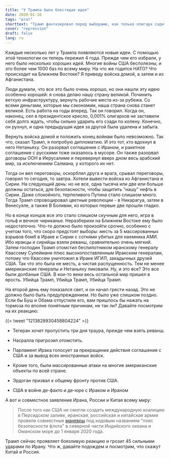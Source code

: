 ```yaml
---
title: "У Трампа была блестящая идея"
date: 2020-01-16
tags: "штат"
shorttext: "Трамп фантазировал перед выборами, как только олигарх садится в кресло, вы слушаете остальных других олигархов."
cover: "repression"
draft: false
lang: ru
---
```


Каждые несколько лет у Трампа появляются новые идеи. С помощью этой технологии он теперь пережил 4 года. Прежде чем его избрали, у него было несколько хороших идей. Многие войны США бесполезны, и это более чем 1000 баз по всему миру. На что же годится НАТО? Что происходит на Ближнем Востоке? Я приведу войска домой, а затем и из Афганистана.

Люди думали, что все это было очень хорошо, но они нашли эту идею особенно хорошей: я снова делаю нашу страну великой. Починить ветхую инфраструктуру, вернуть рабочие места из-за рубежа. Со всеми деньгами, которые мы сэкономим, наша страна снова станет великой. Есть работа на годы вперед. Так он говорил. Когда он, наконец, сел в президентское кресло, 0,001% олигархов не заставили себя долго ждать, чтобы сильно ударить его сзади по колену. Конечно, он рухнул, и одна предыдущая идея за другой была удалена и забыта.

Вернуть войска домой и положить конец войнам было невозможно. Так что, сказал Трамп, я попробую дипломатию. И это тот, кто вдохнул в него Нетаньяху. Он разорвал соглашение с Ираном, и ракетное соглашение с русскими тоже оказалось в мусоре. Он также разорвал договоры ООН в Иерусалиме и перевернул вверх дном весь арабский мир, за исключением Салмана, у которого их нет.

Тогда он вел переговоры, оскорблял друга и врага, срывал переговоры, говорил то сегодня, то завтра. Хотели вывести войска из Афганистана и Сирии. На следующий день: но не все, одна тысяча или две или больше должны остаться, для безопасности, чтобы защитить "нашу" нефть в Сирии. Даже спокойного, терпеливого Путина стало слишком много. Тогда Трамп спровоцировал цветные революции - в Никарагуа, затем в Венесуэле, а также В Боливии, из которых первые две прошли гладко.

Но в конце концов все это стало слишком скучным для него, игра в гольф и вечное чириканье. Неразберихи на Ближнем Востоке ему было недостаточно. Что-то должно было произойти срочно, особенно с учетом того, что скоро предстоят выборы: месть за 5 массированных взрывов бомб в Ираке и Сирии с сотнями убитых для наемника АМИ. Ибо иракцы и сирийцы взяли реванш, сравнительно очень мягкий. Затем господин Трамп отомстил беспилотником иранскому генералу Квассему Сулеймани плюс высокопоставленным Иракским генералам, потому что Квассем уничтожил в Ираке ИГИЛ, закадычных друзей США. Так что это была не месть, а чистая распущенность. Тем не менее американские генералы и Нетаньяху ликовали. Ну, и это все? Это все были долбаные США. В кои-то веки весь остальной мир пришел в ярость. Убийца Трамп, Убийца Трамп, Убийца Трамп.

На второй день ему показался свет, и он начал грести назад.  Это не должно было быть предупреждением. Но было уже слишком поздно. Если бы Буш и Обама отпустили его, вам пришлось бы нажать на тормоза по вполне понятным причинам, не так ли? Давайте посмотрим на их реакцию:

{{< tweet "1213828930458804224" >}}

  - Тегеран хочет пропустить три дня траура, прежде чем взять реванш. 

  - Насралла пригрозил отомстить.

  - Парламент Ирака голосует за прекращение действия соглашения с США и за вывод всех иностранных войск.

  - Кроме того, были массированные атаки на многие американские объекты по всей стране. 

  - Эрдоган призвал к общему фронту против США.

  - США в войне де-факто и де-юре с Ираком и Ираном

А вот и совместное заявление Ирана, России и Китая всему миру:

> После того как США не смогли создать международную коалицию в Персидском заливе, иранская, российская и китайская армии провели совместные [маневры](https://www.aljazeera.com/news/2019/12/china-russia-iran-joint-naval-drills-191227183505159.html "China, Russia and Iran begin joint naval drills") под кодовым названием "пояс безопасности флота" в северной части Индийского океана и Оманском море до 1 января 2020 года. 

Трамп сейчас проявляет боязливую реакцию и грозит 45 сильными ударами по Ирану. Что ж, давайте подождем и посмотрим, что скажут Китай и Россия.
